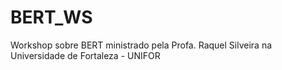 # BERT_WS
Workshop sobre BERT ministrado pela Profa. Raquel Silveira na Universidade de Fortaleza - UNIFOR
